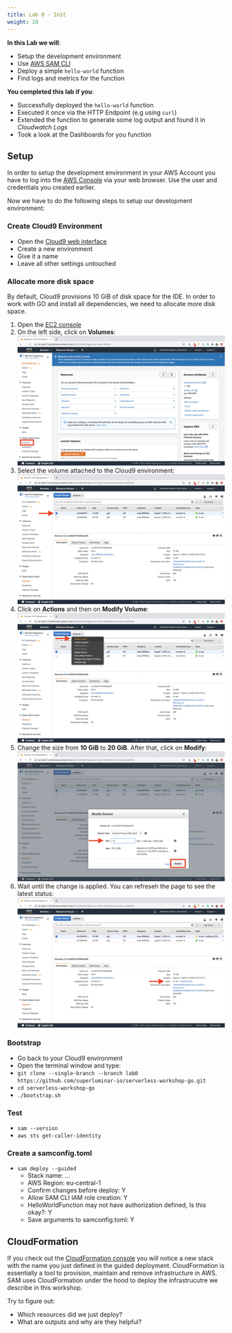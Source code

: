 ```yaml
---
title: Lab 0 - Init
weight: 10
---
```


**In this Lab we will**:

- Setup the development environment
- Use [AWS SAM CLI](https://docs.aws.amazon.com/serverless-application-model/latest/developerguide/serverless-sam-cli-command-reference.html)
- Deploy a simple `hello-world` function
- Find logs and metrics for the function

**You completed this lab if you**:

- Successfully deployed the `hello-world` function
- Executed it once via the HTTP Endpoint (e.g using `curl`)
- Extended the function to generate some log output and found it in *Cloudwatch Logs*
- Took a look at the Dashboards for you function

## Setup

In order to setup the development environment in your AWS Account you have to log into the [AWS Console](https://console.aws.amazon.com/) via your
web browser. Use the user and credentials you created earlier.

Now we have to do the following steps to setup our development environment:

### Create Cloud9 Environment
- Open the [Cloud9 web interface](https://eu-central-1.console.aws.amazon.com/cloud9/home?region=eu-central-1#)
- Create a new environment
- Give it a name
- Leave all other settings untouched

### Allocate more disk space

By default, Cloud9 provisions 10 GiB of disk space for the IDE. In order to work with GO and install all dependencies, we need to allocate more disk space.

1. Open the [EC2 console](http://console.aws.amazon.com/ec2)
2. On the left side, click on **Volumes**:
  ![AWS EC2 Console](./ec2-console.png)
3. Select the volume attached to the Cloud9 environment:
  ![AWS EC2 Volume Selection](./ec2-volume-selection.png)
4. Click on **Actions** and then on **Modify Volume**:
  ![AWS EC2 Volume Actions Dropdown](./ec2-volume-modify.png)
4. Change the size from **10 GiB** to **20 GiB**. After that, click on **Modify**:
  ![AWS EC2 Volume Modify Modal](./ec2-volume-size.png)
5. Wait until the change is applied. You can refreseh the page to see the latest status:
  ![AWS EC2 Volume State Processing](./ec2-volume-state-processing.png)

### Bootstrap
- Go back to your Cloud9 environment
- Open the terminal window and type:
- `git clone --single-branch --branch lab0 https://github.com/superluminar-io/serverless-workshop-go.git`
- `cd serverless-workshop-go`
- `./bootstrap.sh`

### Test
- `sam --version`
- `aws sts get-caller-identity`

### Create a samconfig.toml
- `sam deploy --guided`
  - Stack name: ...
  - AWS Region: eu-central-1
  - Confirm changes before deploy: Y
  - Allow SAM CLI IAM role creation: Y
  - HelloWorldFunction may not have authorization defined, Is this okay?: Y
  - Save arguments to samconfig.toml: Y

## CloudFormation

If you check out the [CloudFormation console](https://eu-central-1.console.aws.amazon.com/cloudformation/home?region=eu-central-1) you will notice a new stack with the name you just defined in the guided deployment. CloudFormation is essentially a tool to provision, maintain and remove infrastructure in AWS. SAM uses CloudFormation under the hood to deploy the infrastrucutre we describe in this workshop.

Try to figure out:

- Which resources did we just deploy?
- What are outputs and why are they helpful?
